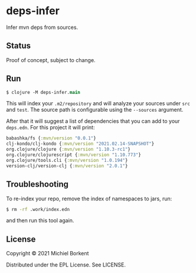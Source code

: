 # deps-infer

Infer mvn deps from sources.

## Status

Proof of concept, subject to change.

## Run

``` clojure
$ clojure -M deps-infer.main
```

This will index your `.m2/repository` and will analyze your sources under `src`
and `test`. The source path is configurable using the `--sources` argument.

After that it will suggest a list of dependencies that you can add to your
`deps.edn`. For this project it will print:

``` clojure
babashka/fs {:mvn/version "0.0.1"}
clj-kondo/clj-kondo {:mvn/version "2021.02.14-SNAPSHOT"}
org.clojure/clojure {:mvn/version "1.10.3-rc1"}
org.clojure/clojurescript {:mvn/version "1.10.773"}
org.clojure/tools.cli {:mvn/version "1.0.194"}
version-clj/version-clj {:mvn/version "2.0.1"}
```

## Troubleshooting

To re-index your repo, remove the index of namespaces to jars, run:

``` bash
$ rm -rf .work/index.edn
```

and then run this tool again.

## License

Copyright © 2021 Michiel Borkent

Distributed under the EPL License. See LICENSE.
